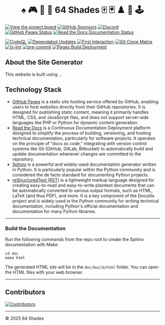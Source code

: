 <div align="center">
  <h1>♠️ 🎮 🎴 👾 64 Shades 🀄 🃏 ♟️ 🎲 🕹️</h1>
</div>

[![View the project board](https://img.shields.io/badge/view_the_project_board-orange?style=for-the-badge)](https://github.com/orgs/64-shades/projects/1/views/1)
[![GitHub Sponsors](https://img.shields.io/github/sponsors/jbampton?style=for-the-badge&label=Sponsor%20John%20Bampton&labelColor=red&color=cyan)](https://github.com/sponsors/jbampton)
[![Discord](https://img.shields.io/discord/1400571757554958437?label=Discord&style=for-the-badge)](https://discord.gg/a6qtB4csnk)
[![GitHub Pages Status](https://img.shields.io/website?url=https%3A%2F%2F64-shades.github.io%2F&label=github-pages&style=for-the-badge)](https://64-shades.github.io/)
[![Read the Docs Documentation Status](https://img.shields.io/website?url=https%3A%2F%2F64-shades.readthedocs.io%2F&label=read-the-docs&style=for-the-badge)](https://64-shades.readthedocs.io/en/latest/)

[![CodeQL](https://github.com/64-shades/64-shades.github.io/actions/workflows/codeql.yml/badge.svg?branch=main)](https://github.com/64-shades/64-shades.github.io/actions/workflows/codeql.yml)
[![Dependabot Updates](https://github.com/64-shades/64-shades.github.io/actions/workflows/dependabot/dependabot-updates/badge.svg?branch=main)](https://github.com/64-shades/64-shades.github.io/actions/workflows/dependabot/dependabot-updates)
[![First Interaction](https://github.com/64-shades/64-shades.github.io/actions/workflows/first-interaction.yml/badge.svg)](https://github.com/64-shades/64-shades.github.io/actions/workflows/first-interaction.yml)
[![Git Clone Matrix](https://github.com/64-shades/64-shades.github.io/actions/workflows/git-clone-matrix.yml/badge.svg?branch=main)](https://github.com/64-shades/64-shades.github.io/actions/workflows/git-clone-matrix.yml)
[![ls-lint](https://github.com/64-shades/64-shades.github.io/actions/workflows/ls-lint.yml/badge.svg?branch=main)](https://github.com/64-shades/64-shades.github.io/actions/workflows/ls-lint.yml)
[![pre-commit](https://github.com/64-shades/64-shades.github.io/actions/workflows/pre-commit.yml/badge.svg?branch=main)](https://github.com/64-shades/64-shades.github.io/actions/workflows/pre-commit.yml)
[![Pages Build Deployment](https://github.com/64-shades/64-shades.github.io/actions/workflows/pages/pages-build-deployment/badge.svg?branch=main)](https://github.com/64-shades/64-shades.github.io/actions/workflows/pages/pages-build-deployment)

## About the Site Generator

This website is built using ...

## Technology Stack

- [GitHub Pages](https://pages.github.com/) is a static site hosting service offered by GitHub, enabling users to host websites directly from their GitHub repositories. It is designed for publishing static content, meaning it primarily handles HTML, CSS, and JavaScript files, and does not support server-side languages like PHP or Python for dynamic content generation.
- [Read the Docs](https://about.readthedocs.com/) is a Continuous Documentation Deployment platform designed to simplify the process of building, versioning, and hosting technical documentation, particularly for software projects. It operates on the principle of "docs as code," integrating with version control systems like Git (GitHub, GitLab, Bitbucket) to automatically build and update documentation whenever changes are committed to the repository.
- [Sphinx](https://www.sphinx-doc.org/en/master/) is a powerful and widely-used documentation generator written in Python. It is particularly popular within the Python community and is considered the de facto standard for documenting Python projects.
- [reStructuredText (RST)](https://www.sphinx-doc.org/en/master/usage/restructuredtext/basics.html) is a lightweight markup language designed for creating easy-to-read and easy-to-write plaintext documents that can be automatically converted to various output formats, such as HTML, LaTeX (and thus PDF), and more. It is a key component of the Docutils project and is widely used in the Python community for writing technical documentation, including Python's official documentation and documentation for many Python libraries.

---

### Build the Documentation

Run the following commands from the repo root to create the Sphinx documentation with Make:

```shell
cd doc
make html
```

The generated HTML site will be in the `doc/build/html` folder.
You can open the HTML files with your web browser.

---

## Contributors

[![Contributors](https://contrib.rocks/image?repo=64-shades/64-shades.github.io)](https://github.com/64-shades/64-shades.github.io/graphs/contributors)

---

© 2025 64 Shades
